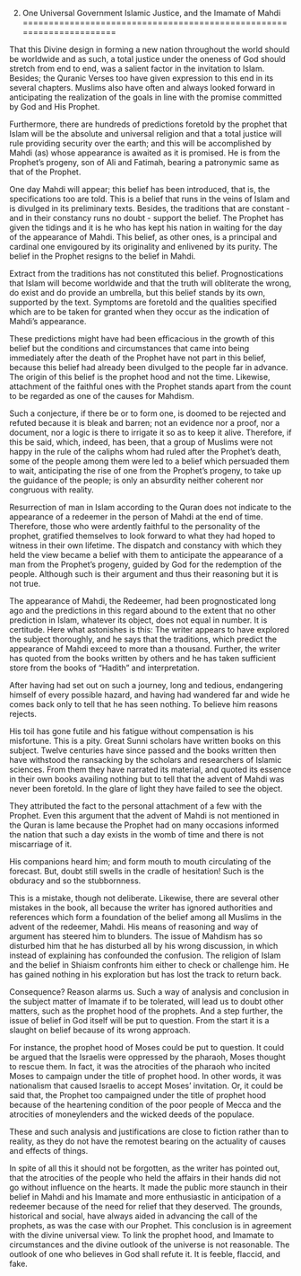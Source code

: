 2. One Universal Government Islamic Justice, and the Imamate of Mahdi
=====================================================================

That this Divine design in forming a new nation throughout the world
should be worldwide and as such, a total justice under the oneness of
God should stretch from end to end, was a salient factor in the
invitation to Islam. Besides; the Quranic Verses too have given
expression to this end in its several chapters. Muslims also have often
and always looked forward in anticipating the realization of the goals
in line with the promise committed by God and His Prophet.

Furthermore, there are hundreds of predictions foretold by the prophet
that Islam will be the absolute and universal religion and that a total
justice will rule providing security over the earth; and this will be
accomplished by Mahdi (as) whose appearance is awaited as it is
promised. He is from the Prophet’s progeny, son of Ali and Fatimah,
bearing a patronymic same as that of the Prophet.

One day Mahdi will appear; this belief has been introduced, that is, the
specifications too are told. This is a belief that runs in the veins of
Islam and is divulged in its preliminary texts. Besides, the traditions
that are constant - and in their constancy runs no doubt - support the
belief. The Prophet has given the tidings and it is he who has kept his
nation in waiting for the day of the appearance of Mahdi. This belief,
as other ones, is a principal and cardinal one envigoured by its
originality and enlivened by its purity. The belief in the Prophet
resigns to the belief in Mahdi.

Extract from the traditions has not constituted this belief.
Prognostications that Islam will become worldwide and that the truth
will obliterate the wrong, do exist and do provide an umbrella, but this
belief stands by its own, supported by the text. Symptoms are foretold
and the qualities specified which are to be taken for granted when they
occur as the indication of Mahdi’s appearance.

These predictions might have had been efficacious in the growth of this
belief but the conditions and circumstances that came into being
immediately after the death of the Prophet have not part in this belief,
because this belief had already been divulged to the people far in
advance. The origin of this belief is the prophet hood and not the time.
Likewise, attachment of the faithful ones with the Prophet stands apart
from the count to be regarded as one of the causes for Mahdism.

Such a conjecture, if there be or to form one, is doomed to be rejected
and refuted because it is bleak and barren; not an evidence nor a proof,
nor a document, nor a logic is there to irrigate it so as to keep it
alive. Therefore, if this be said, which, indeed, has been, that a group
of Muslims were not happy in the rule of the caliphs whom had ruled
after the Prophet’s death, some of the people among them were led to a
belief which persuaded them to wait, anticipating the rise of one from
the Prophet’s progeny, to take up the guidance of the people; is only an
absurdity neither coherent nor congruous with reality.

Resurrection of man in Islam according to the Quran does not indicate to
the appearance of a redeemer in the person of Mahdi at the end of time.
Therefore, those who were ardently faithful to the personality of the
prophet, gratified themselves to look forward to what they had hoped to
witness in their own lifetime. The dispatch and constancy with which
they held the view became a belief with them to anticipate the
appearance of a man from the Prophet’s progeny, guided by God for the
redemption of the people. Although such is their argument and thus their
reasoning but it is not true.

The appearance of Mahdi, the Redeemer, had been prognosticated long ago
and the predictions in this regard abound to the extent that no other
prediction in Islam, whatever its object, does not equal in number. It
is certitude. Here what astonishes is this: The writer appears to have
explored the subject thoroughly, and he says that the traditions, which
predict the appearance of Mahdi exceed to more than a thousand. Further,
the writer has quoted from the books written by others and he has taken
sufficient store from the books of “Hadith” and interpretation.

After having had set out on such a journey, long and tedious,
endangering himself of every possible hazard, and having had wandered
far and wide he comes back only to tell that he has seen nothing. To
believe him reasons rejects.

His toil has gone futile and his fatigue without compensation is his
misfortune. This is a pity. Great Sunni scholars have written books on
this subject. Twelve centuries have since passed and the books written
then have withstood the ransacking by the scholars and researchers of
Islamic sciences. From them they have narrated its material, and quoted
its essence in their own books availing nothing but to tell that the
advent of Mahdi was never been foretold. In the glare of light they have
failed to see the object.

They attributed the fact to the personal attachment of a few with the
Prophet. Even this argument that the advent of Mahdi is not mentioned in
the Quran is lame because the Prophet had on many occasions informed the
nation that such a day exists in the womb of time and there is not
miscarriage of it.

His companions heard him; and form mouth to mouth circulating of the
forecast. But, doubt still swells in the cradle of hesitation! Such is
the obduracy and so the stubbornness.

This is a mistake, though not deliberate. Likewise, there are several
other mistakes in the book, all because the writer has ignored
authorities and references which form a foundation of the belief among
all Muslims in the advent of the redeemer, Mahdi. His means of reasoning
and way of argument has steered him to blunders. The issue of Mahdism
has so disturbed him that he has disturbed all by his wrong discussion,
in which instead of explaining has confounded the confusion. The
religion of Islam and the belief in Shiaism confronts him either to
check or challenge him. He has gained nothing in his exploration but has
lost the track to return back.

Consequence? Reason alarms us. Such a way of analysis and conclusion in
the subject matter of Imamate if to be tolerated, will lead us to doubt
other matters, such as the prophet hood of the prophets. And a step
further, the issue of belief in God itself will be put to question. From
the start it is a slaught on belief because of its wrong approach.

For instance, the prophet hood of Moses could be put to question. It
could be argued that the Israelis were oppressed by the pharaoh, Moses
thought to rescue them. In fact, it was the atrocities of the pharaoh
who incited Moses to campaign under the title of prophet hood. In other
words, it was nationalism that caused Israelis to accept Moses’
invitation. Or, it could be said that, the Prophet too campaigned under
the title of prophet hood because of the heartening condition of the
poor people of Mecca and the atrocities of moneylenders and the wicked
deeds of the populace.

These and such analysis and justifications are close to fiction rather
than to reality, as they do not have the remotest bearing on the
actuality of causes and effects of things.

In spite of all this it should not be forgotten, as the writer has
pointed out, that the atrocities of the people who held the affairs in
their hands did not go without influence on the hearts. It made the
public more staunch in their belief in Mahdi and his Imamate and more
enthusiastic in anticipation of a redeemer because of the need for
relief that they deserved. The grounds, historical and social, have
always aided in advancing the call of the prophets, as was the case with
our Prophet. This conclusion is in agreement with the divine universal
view. To link the prophet hood, and Imamate to circumstances and the
divine outlook of the universe is not reasonable. The outlook of one who
believes in God shall refute it. It is feeble, flaccid, and fake.


